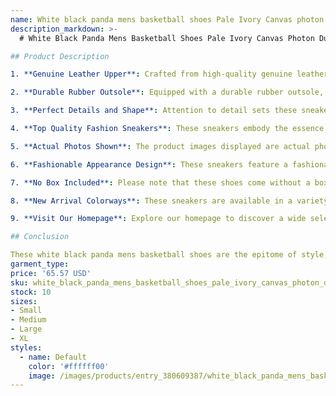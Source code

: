 ```yaml
---
name: White black panda mens basketball shoes Pale Ivory Canvas photon dust reverse brazil grey fog argon blue triple pink UNC valentines day low
description_markdown: >-
  # White Black Panda Mens Basketball Shoes Pale Ivory Canvas Photon Dust Reverse Brazil Grey Fog Argon Blue Triple Pink UNC Valentines Day Low

## Product Description

1. **Genuine Leather Upper**: Crafted from high-quality genuine leather, these sneakers provide a luxurious feel and exceptional durability. The leather upper ensures breathability and comfort, making them ideal for everyday wear.

2. **Durable Rubber Outsole**: Equipped with a durable rubber outsole, these sneakers offer superior traction and stability. The outsole's unique pattern enhances grip on various surfaces, ensuring a confident stride.

3. **Perfect Details and Shape**: Attention to detail sets these sneakers apart from the rest. The intricate stitching, precise lines, and sculpted shape create a visually stunning design that commands attention.

4. **Top Quality Fashion Sneakers**: These sneakers embody the essence of fashion and quality. They come with a pair of socks and a bracelet as gifts, making them the perfect gift for any sneaker enthusiast.

5. **Actual Photos Shown**: The product images displayed are actual photos of the sneakers, ensuring that what you see is what you get. The shoes are available in a wide range of sizes, from US 5.5 to 11, EUR 36 to 45, and UK 3 to 10, catering to a diverse range of feet.

6. **Fashionable Appearance Design**: These sneakers feature a fashionable appearance design that complements any outfit. Whether you're rocking a casual or sporty look, these sneakers will elevate your style.

7. **No Box Included**: Please note that these shoes come without a box. However, if you require a box, you can contact the seller directly.

8. **New Arrival Colorways**: These sneakers are available in a variety of new arrival colorways, including white gum, reverse brazil, and more. Stay tuned for even more color options coming soon.

9. **Visit Our Homepage**: Explore our homepage to discover a wide selection of other styles of sneakers and fashion shoes. With a diverse range of options, you're sure to find the perfect pair to match your unique taste.

## Conclusion

These white black panda mens basketball shoes are the epitome of style, comfort, and durability. Made from genuine leather with a durable rubber outsole, they provide exceptional performance and longevity. The intricate details and fashionable appearance design make them a must-have for any sneaker enthusiast. Order your pair today and experience the perfect blend of fashion and functionality.
garment_type:
price: '65.57 USD'
sku: white_black_panda_mens_basketball_shoes_pale_ivory_canvas_photon_dust_reverse_brazil_grey_fog_argon_blue_triple_pink_unc_valentines_day_low
stock: 10
sizes:
- Small
- Medium
- Large
- XL
styles:
  - name: Default
    color: '#ffffff00'
    image: /images/products/entry_380609387/white_black_panda_mens_basketball_shoes_pale_ivory_canvas_photon_dust_reverse_brazil_grey_fog_argon_blue_triple_pink_unc_valentines_day_low_380609387.jpg
---
```

